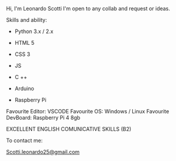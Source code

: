 Hi, I'm Leonardo Scotti 
I'm open to any collab and request or ideas. 

Skills and ability:

- Python 3.x / 2.x
- HTML 5
- CSS 3
- JS
- C ++

- Arduino
- Raspberry Pi

Favourite Editor: VSCODE
Favourite OS: Windows / Linux
Favourite DevBoard: Raspberry Pi 4 8gb

EXCELLENT ENGLISH COMUNICATIVE SKILLS (B2) 

To contact me:

Scotti.leonardo25@gmail.com

<!---
LeonardoScotti/LeonardoScotti is a ✨ special ✨ repository because its `README.md` (this file) appears on your GitHub profile.
You can click the Preview link to take a look at your changes.
--->
